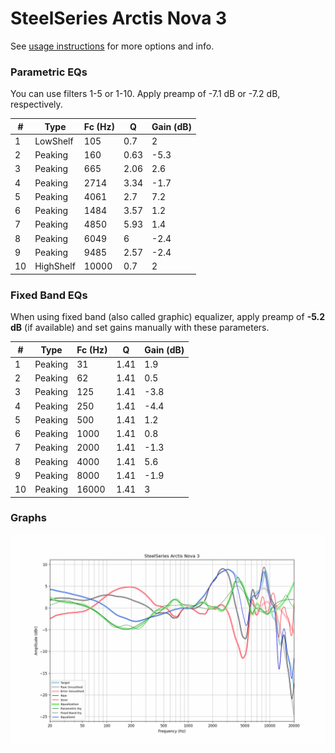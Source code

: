 # SteelSeries Arctis Nova 3
See [usage instructions](https://github.com/jaakkopasanen/AutoEq#usage) for more options and info.

### Parametric EQs
You can use filters 1-5 or 1-10. Apply preamp of -7.1 dB or -7.2 dB, respectively.

|   # | Type      |   Fc (Hz) |    Q |   Gain (dB) |
|-----|-----------|-----------|------|-------------|
|   1 | LowShelf  |       105 | 0.7  |         2   |
|   2 | Peaking   |       160 | 0.63 |        -5.3 |
|   3 | Peaking   |       665 | 2.06 |         2.6 |
|   4 | Peaking   |      2714 | 3.34 |        -1.7 |
|   5 | Peaking   |      4061 | 2.7  |         7.2 |
|   6 | Peaking   |      1484 | 3.57 |         1.2 |
|   7 | Peaking   |      4850 | 5.93 |         1.4 |
|   8 | Peaking   |      6049 | 6    |        -2.4 |
|   9 | Peaking   |      9485 | 2.57 |        -2.4 |
|  10 | HighShelf |     10000 | 0.7  |         2   |

### Fixed Band EQs
When using fixed band (also called graphic) equalizer, apply preamp of **-5.2 dB** (if available) and set gains manually with these parameters.

|   # | Type    |   Fc (Hz) |    Q |   Gain (dB) |
|-----|---------|-----------|------|-------------|
|   1 | Peaking |        31 | 1.41 |         1.9 |
|   2 | Peaking |        62 | 1.41 |         0.5 |
|   3 | Peaking |       125 | 1.41 |        -3.8 |
|   4 | Peaking |       250 | 1.41 |        -4.4 |
|   5 | Peaking |       500 | 1.41 |         1.2 |
|   6 | Peaking |      1000 | 1.41 |         0.8 |
|   7 | Peaking |      2000 | 1.41 |        -1.3 |
|   8 | Peaking |      4000 | 1.41 |         5.6 |
|   9 | Peaking |      8000 | 1.41 |        -1.9 |
|  10 | Peaking |     16000 | 1.41 |         3   |

### Graphs
![](./SteelSeries%20Arctis%20Nova%203.png)
